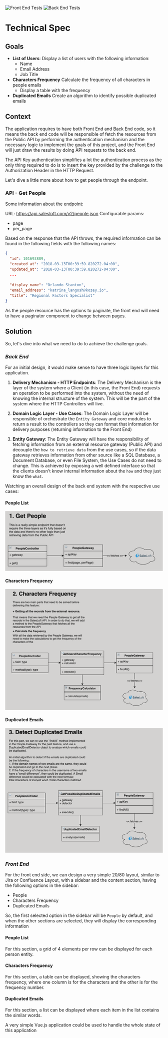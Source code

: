 ![Front End Tests](https://github.com/beeetooo/salesloft-challenge/workflows/Front%20End%20Tests/badge.svg?branch=master)
![Back End Tests](https://github.com/beeetooo/salesloft-challenge/workflows/Ruby/badge.svg?branch=master)

# Technical Spec

## Goals
- **List of Users**: Display a list of users with the following information:
  - Name
  - Email Address
  - Job Title
- **Characters Frequency** Calculate the frequency of all characters in people emails
  - Display a table with the frequency
- **Duplicated Emails** Create an algorithm to identify possible duplicated emails

## Context
The application requires to have both Front End and Back End code, so it means the back end code will be responsible of fetch the resources from the Public API by performing the authentication mechanism and the necessary logic to implement the goals of this project, and the Front End will just draw the results by doing API requests to the back end.

The API Key authentication simplifies a lot the authentication process as the only thing required to do is to insert the key provided by the challenge to the Authorization Header in the HTTP Request.

Let's dive a little more about how to get people through the endpoint.

### API - Get People
Some information about the endpoint:

URL: https://api.salesloft.com/v2/people.json
Configurable params:
  - page
  - per_page

Based on the response that the API throws, the required information can be found in the following fields with the following names:

```json
{
  "id": 101693889,
  "created_at": "2018-03-13T00:39:59.820272-04:00",
  "updated_at": "2018-03-13T00:39:59.820272-04:00",
  ...

  "display_name": "Orlando Stanton",
  "email_address": "katrina_langosh@kozey.io",
  "title": "Regional Factors Specialist"
}
```

As the people resource has the options to paginate, the front end will need to have a paginator component to change between pages.

## Solution
So, let's dive into what we need to do to achieve the challenge goals.

### _Back End_
For an initial design, it would make sense to have three logic layers for this application.

1. **Delivery Mechanism - HTTP Endpoints**:
The Delivery Mechanism is the layer of the system where a Client (in this case, the Front End) requests an operation to be performed into the system, without the need of knowing the internal structure of the system.
This will be the part of the system where the HTTP Controllers will live.

2. **Domain Logic Layer - Use Cases**:
The Domain Logic Layer will be responsible of orchestrate the `Entity Gateway` and core modules to return a result to the controllers so they can format that information for delivery purposes (returning information to the Front End)

3. **Entity Gateway**:
The Entity Gateway will have the responsibility of fetching information from an external resource gateway (Public API) and decouple the `how to retrieve data` from the use cases, so if the data gateway retrieves information from other source like a SQL Database, a Document Database, or even File System, the Use Cases do not need to change. This is achieved by exposing a well defined interface so that the clients doesn't know internal information about the `how` and they just know the `what`.

Watching an overall design of the back end system with the respective use cases:

#### People List
![alt text](.images/list.png)

#### Characters Frequency
![alt text](.images/frequency.png)

#### Duplicated Emails
![alt text](.images/duplicated.png)


### _Front End_
For the front end side, we can design a very simple 20/80 layout, similar to Jira or Confluence Layout, with a sidebar and the content section, having the following options in the sidebar:
- People
- Characters Frequency
- Duplicated Emails

So, the first selected option in the sidebar will be `People` by default, and when the other sections are selected, they will display the corresponding information

#### People List
For this section, a grid of 4 elements per row can be displayed for each person entity.

#### Characters Frequency
For this section, a table can be displayed, showing the characters frequency, where one column is for the characters and the other is for the frequency number.

#### Duplicated Emails
For this section, a list can be displayed where each item in the list contains the similar words.

A very simple Vue.js application could be used to handle the whole state of this application

